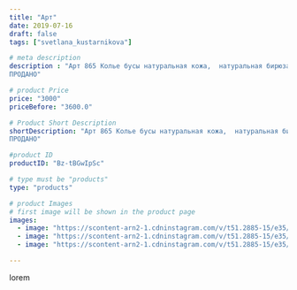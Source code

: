 ```yaml
---
title: "Арт"
date: 2019-07-16
draft: false
tags: ["svetlana_kustarnikova"]

# meta description
description : "Арт 865 Колье бусы натуральная кожа,  натуральная бирюза , бычий глаз и фурнитура бронза
ПРОДАНО"

# product Price
price: "3000"
priceBefore: "3600.0"

# Product Short Description
shortDescription: "Арт 865 Колье бусы натуральная кожа,  натуральная бирюза , бычий глаз и фурнитура бронза
ПРОДАНО"

#product ID
productID: "Bz-tBGwIpSc"

# type must be "products"
type: "products"

# product Images
# first image will be shown in the product page
images:
  - image: "https://scontent-arn2-1.cdninstagram.com/v/t51.2885-15/e35/s1080x1080/65712861_452751978882297_7458375239825253879_n.jpg?_nc_ht=scontent-arn2-1.cdninstagram.com&_nc_cat=109&_nc_ohc=pMa37D6hxhoAX8FlEZp&tp=1&oh=582503c569470ee33c0bc5c0c08948a3&oe=60616AD2&ig_cache_key=MjA4OTMwNTI1ODQ4MTMxNTU1MA%3D%3D.2"
  - image: "https://scontent-arn2-1.cdninstagram.com/v/t51.2885-15/e35/s1080x1080/66008890_165161454526360_6145728050577614466_n.jpg?_nc_ht=scontent-arn2-1.cdninstagram.com&_nc_cat=104&_nc_ohc=SwBE1MzNmsAAX-m7tqH&tp=1&oh=bcdae6540e5e5dfff449ac6806fbd92a&oe=605E7A44&ig_cache_key=MjA4OTMwNTI1ODQ4MTM3NDA1OQ%3D%3D.2"
  - image: "https://scontent-arn2-1.cdninstagram.com/v/t51.2885-15/e35/s1080x1080/67144139_338566933749570_7389078262927260656_n.jpg?_nc_ht=scontent-arn2-1.cdninstagram.com&_nc_cat=106&_nc_ohc=4kshP8ynve4AX8nQaTn&tp=1&oh=1b11efb82ed29996b0900da66cb3b5a7&oe=605E7CA0&ig_cache_key=MjA4OTMwNTI1ODQ2NDQ5MTA1Nw%3D%3D.2"

---
```

lorem
